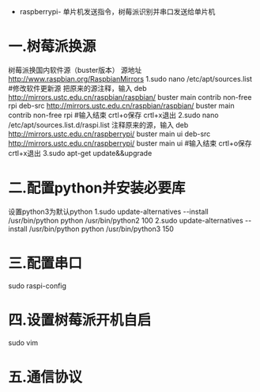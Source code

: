 * raspberrypi-
单片机发送指令，树莓派识别并串口发送给单片机


# 一.树莓派换源
树莓派换国内软件源（buster版本）
源地址 http://www.raspbian.org/RaspbianMirrors
1.sudo nano /etc/apt/sources.list   #修改软件更新源
把原来的源注释，输入
deb http://mirrors.ustc.edu.cn/raspbian/raspbian/ buster main contrib non-free rpi
deb-src http://mirrors.ustc.edu.cn/raspbian/raspbian/ buster main contrib non-free rpi
#输入结束 crtl+o保存 crtl+x退出
2.sudo nano /etc/apt/sources.list.d/raspi.list
注释原来的源，输入
deb http://mirrors.ustc.edu.cn/raspberrypi/ buster main ui
deb-src http://mirrors.ustc.edu.cn/raspberrypi/ buster main ui
#输入结束 crtl+o保存 crtl+x退出
3.sudo apt-get update&&upgrade

# 二.配置python并安装必要库
设置python3为默认python
1.sudo update-alternatives --install /usr/bin/python python /usr/bin/python2 100
2.sudo update-alternatives --install /usr/bin/python python /usr/bin/python3 150
 

# 三.配置串口
sudo raspi-config


# 四.设置树莓派开机自启
sudo vim 


# 五.通信协议


